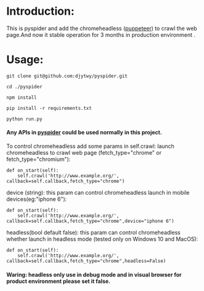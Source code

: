 # Introduction:
 This is pyspider and add the chromeheadless ([puppeteer](https://github.com/GoogleChrome/puppeteer)) to crawl the web page.And now it stable operation for 3 months in production environment .
# Usage:
```
git clone git@github.com:djytwy/pyspider.git

cd ./pyspider

npm install

pip install -r requirements.txt

python run.py
```
#### Any APIs in [pyspider](https://github.com/binux/pyspider) could be used normally in this project.

To control chromeheadless add some params in self.crawl:
launch chromeheadless to crawl web page (fetch_type="chrome" or fetch_type="chromium"):
```
def on_start(self):
    self.crawl('http://www.example.org/', callback=self.callback,fetch_type="chrome")
```

device (string): this param can control chromeheadless launch in mobile devices(eg:"iphone 6"):
```
def on_start(self):
    self.crawl('http://www.example.org/', callback=self.callback,fetch_type="chrome",device="iphone 6")
```
headless(bool default false): this param can control chromeheadless whether launch in headless mode (tested only on Windows 10 and MacOS):
```
def on_start(self):
    self.crawl('http://www.example.org/', callback=self.callback,fetch_type="chrome",headless=False)
```
#### Waring: headless only use in debug mode and in visual browser for product environment please set it false.
